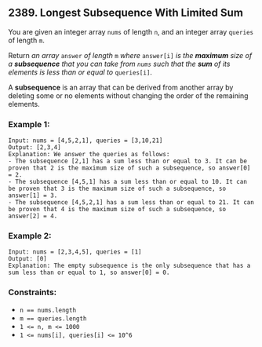 ## 2389. Longest Subsequence With Limited Sum

You are given an integer array ```nums``` of length ```n```, and an integer array ```queries``` of length ```m```.

Return *an array* ```answer``` *of length* ```m``` *where* ```answer[i]``` *is the **maximum** size of a **subsequence** that you can take from ```nums``` such that the **sum** of its elements is less than or equal to* ```queries[i]```.

A **subsequence** is an array that can be derived from another array by deleting some or no elements without changing the order of the remaining elements.

### Example 1:
```
Input: nums = [4,5,2,1], queries = [3,10,21]
Output: [2,3,4]
Explanation: We answer the queries as follows:
- The subsequence [2,1] has a sum less than or equal to 3. It can be proven that 2 is the maximum size of such a subsequence, so answer[0] = 2.
- The subsequence [4,5,1] has a sum less than or equal to 10. It can be proven that 3 is the maximum size of such a subsequence, so answer[1] = 3.
- The subsequence [4,5,2,1] has a sum less than or equal to 21. It can be proven that 4 is the maximum size of such a subsequence, so answer[2] = 4.
```
### Example 2:
```
Input: nums = [2,3,4,5], queries = [1]
Output: [0]
Explanation: The empty subsequence is the only subsequence that has a sum less than or equal to 1, so answer[0] = 0.
```

### Constraints:

* ```n == nums.length```
* ```m == queries.length```
* ```1 <= n, m <= 1000```
* ```1 <= nums[i], queries[i] <= 10^6```